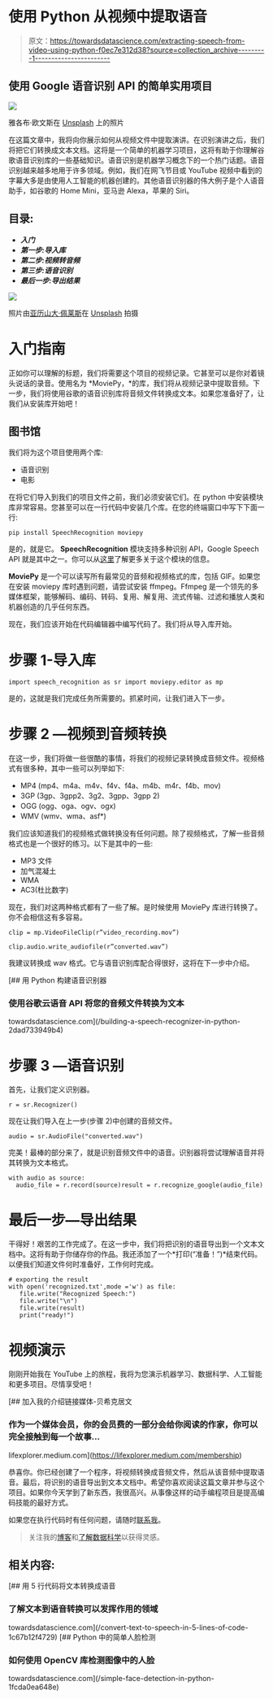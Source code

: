 # 使用 Python 从视频中提取语音

> 原文：<https://towardsdatascience.com/extracting-speech-from-video-using-python-f0ec7e312d38?source=collection_archive---------1----------------------->

## 使用 Google 语音识别 API 的简单实用项目

![](img/5a5e5fb428b4c5e113c9625f807971c2.png)

雅各布·欧文斯在 [Unsplash](https://unsplash.com/photos/l82NzBSYbj0?utm_source=unsplash&utm_medium=referral&utm_content=creditCopyText) 上的照片

在这篇文章中，我将向你展示如何从视频文件中提取演讲。在识别演讲之后，我们将把它们转换成文本文档。这将是一个简单的机器学习项目，这将有助于你理解谷歌语音识别库的一些基础知识。语音识别是机器学习概念下的一个热门话题。语音识别越来越多地用于许多领域。例如，我们在网飞节目或 YouTube 视频中看到的字幕大多是由使用人工智能的机器创建的。其他语音识别器的伟大例子是个人语音助手，如谷歌的 Home Mini，亚马逊 Alexa，苹果的 Siri。

## 目录:

*   ***入门***
*   ***第一步:导入库***
*   ***第二步:视频转音频***
*   ***第三步:语音识别***
*   ***最后一步:导出结果***

![](img/afacc820e3a7f996087fd54d200e9140.png)

照片由[亚历山大·佩莱斯](https://unsplash.com/@apellaes?utm_source=unsplash&utm_medium=referral&utm_content=creditCopyText)在 [Unsplash](https://unsplash.com/@apellaes?utm_source=unsplash&utm_medium=referral&utm_content=creditCopyText) 拍摄

# 入门指南

正如你可以理解的标题，我们将需要这个项目的视频记录。它甚至可以是你对着镜头说话的录音。使用名为 *MoviePy，*的库，我们将从视频记录中提取音频。下一步，我们将使用谷歌的语音识别库将音频文件转换成文本。如果您准备好了，让我们从安装库开始吧！

## 图书馆

我们将为这个项目使用两个库:

*   语音识别
*   电影

在将它们导入到我们的项目文件之前，我们必须安装它们。在 python 中安装模块库非常容易。您甚至可以在一行代码中安装几个库。在您的终端窗口中写下下面一行:

```
pip install SpeechRecognition moviepy
```

是的，就是它。 **SpeechRecognition** 模块支持多种识别 API，Google Speech API 就是其中之一。你可以从[这里](https://pypi.org/project/SpeechRecognition/)了解更多关于这个模块的信息。

**MoviePy** 是一个可以读写所有最常见的音频和视频格式的库，包括 GIF。如果您在安装 moviepy 库时遇到问题，请尝试安装 ffmpeg。Ffmpeg 是一个领先的多媒体框架，能够解码、编码、转码、复用、解复用、流式传输、过滤和播放人类和机器创造的几乎任何东西。

现在，我们应该开始在代码编辑器中编写代码了。我们将从导入库开始。

# 步骤 1-导入库

```
import speech_recognition as sr import moviepy.editor as mp
```

是的，这就是我们完成任务所需要的。抓紧时间，让我们进入下一步。

# 步骤 2 —视频到音频转换

在这一步，我们将做一些很酷的事情，将我们的视频记录转换成音频文件。视频格式有很多种，其中一些可以列举如下:

*   MP4 (mp4、m4a、m4v、f4v、f4a、m4b、m4r、f4b、mov)
*   3GP (3gp、3gpp2、3g2、3gpp、3gpp 2)
*   OGG (ogg、oga、ogv、ogx)
*   WMV (wmv、wma、asf*)

我们应该知道我们的视频格式做转换没有任何问题。除了视频格式，了解一些音频格式也是一个很好的练习。以下是其中的一些:

*   MP3 文件
*   加气混凝土
*   WMA
*   AC3(杜比数字)

现在，我们对这两种格式都有了一些了解。是时候使用 MoviePy 库进行转换了。你不会相信这有多容易。

```
clip = mp.VideoFileClip(r”video_recording.mov”) 

clip.audio.write_audiofile(r”converted.wav”)
```

我建议转换成 wav 格式。它与语音识别库配合得很好，这将在下一步中介绍。

[](/building-a-speech-recognizer-in-python-2dad733949b4) [## 用 Python 构建语音识别器

### 使用谷歌云语音 API 将您的音频文件转换为文本

towardsdatascience.com](/building-a-speech-recognizer-in-python-2dad733949b4) 

# 步骤 3 —语音识别

首先，让我们定义识别器。

```
r = sr.Recognizer()
```

现在让我们导入在上一步(步骤 2)中创建的音频文件。

```
audio = sr.AudioFile("converted.wav")
```

完美！最棒的部分来了，就是识别音频文件中的语音。识别器将尝试理解语音并将其转换为文本格式。

```
with audio as source:
  audio_file = r.record(source)result = r.recognize_google(audio_file)
```

# 最后一步—导出结果

干得好！艰苦的工作完成了。在这一步中，我们将把识别的语音导出到一个文本文档中。这将有助于你储存你的作品。我还添加了一个*打印(“准备！”)*结束代码。以便我们知道文件何时准备好，工作何时完成。

```
# exporting the result 
with open('recognized.txt',mode ='w') as file: 
   file.write("Recognized Speech:") 
   file.write("\n") 
   file.write(result) 
   print("ready!")
```

# 视频演示

刚刚开始我在 YouTube 上的旅程，我将为您演示机器学习、数据科学、人工智能和更多项目。尽情享受吧！

[](https://lifexplorer.medium.com/membership) [## 加入我的介绍链接媒体-贝希克居文

### 作为一个媒体会员，你的会员费的一部分会给你阅读的作家，你可以完全接触到每一个故事…

lifexplorer.medium.com](https://lifexplorer.medium.com/membership) 

恭喜你。你已经创建了一个程序，将视频转换成音频文件，然后从该音频中提取语音。最后，将识别的语音导出到文本文档中。希望你喜欢阅读这篇文章并参与这个项目。如果你今天学到了新东西，我很高兴。从事像这样的动手编程项目是提高编码技能的最好方式。

如果您在执行代码时有任何问题，请随时[联系我](https://sonsuzdesign.blog/contact/)。

> 关注我的[博客](https://medium.com/@lifexplorer)和[了解数据科学](https://towardsdatascience.com/)以获得灵感。

## 相关内容:

[](/convert-text-to-speech-in-5-lines-of-code-1c67b12f4729) [## 用 5 行代码将文本转换成语音

### 了解文本到语音转换可以发挥作用的领域

towardsdatascience.com](/convert-text-to-speech-in-5-lines-of-code-1c67b12f4729) [](/simple-face-detection-in-python-1fcda0ea648e) [## Python 中的简单人脸检测

### 如何使用 OpenCV 库检测图像中的人脸

towardsdatascience.com](/simple-face-detection-in-python-1fcda0ea648e)